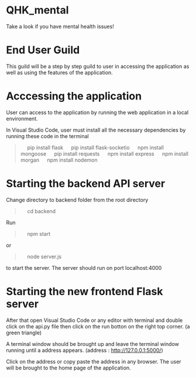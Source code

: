 # QHK_mental
Take a look if you have mental health issues!

# End User Guild
This guild will be a step by step guild to user in accessing the application as well as using the features of the application.

# Acccessing the application
User can access to the application by running the web application in a local environment. 

In Visual Studio Code, user must install all the necessary dependencies by running these code in the terminal
> &emsp;  pip install flask
> &emsp; pip install flask-socketio
> &emsp; npm install mongoose
> &emsp; pip install requests
> &emsp; npm install express
> &emsp; npm install morgan
> &emsp; npm install nodemon

# Starting the backend API server
Change directory to backend folder from the root directory
> &emsp; cd backend

Run
> &emsp; npm start

or 

> &emsp; node server.js

to start the server. The server should run on port localhost:4000

# Starting the new frontend Flask server
After that open Visual Studio Code or any editor with terminal and double click on the api.py file then click on the run botton on the right top corner. (a green triangle)

A terminal window should be brought up and leave the terminal window running until a address appears. (address : http://127.0.0.1:5000/)

Click on the address or copy paste the address in any browser. The user will be brought to the home page of the application.
